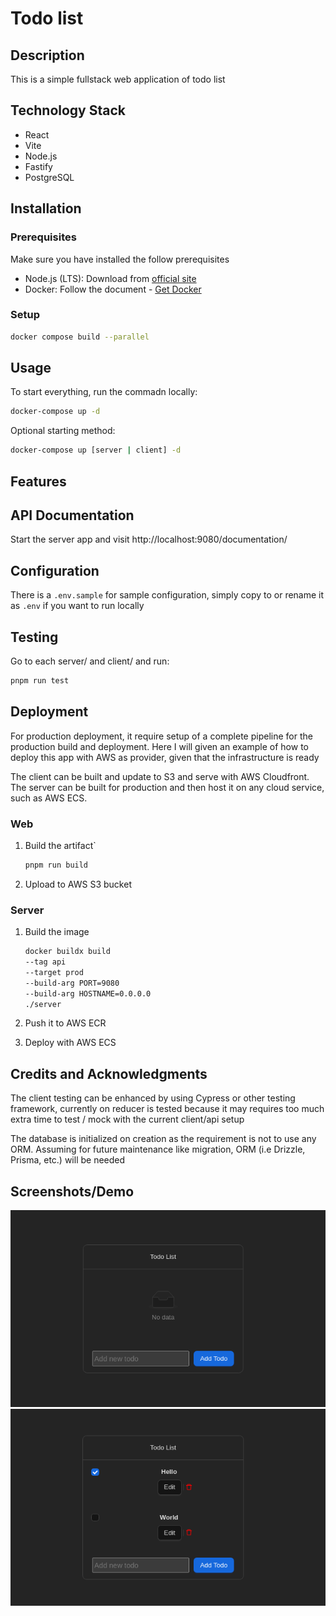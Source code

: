 # Todo list

## Description

This is a simple fullstack web application of todo list

## Technology Stack

- React
- Vite
- Node.js
- Fastify
- PostgreSQL

## Installation

### Prerequisites

Make sure you have installed the follow prerequisites

- Node.js (LTS): Download from [official site](https://nodejs.org/)
- Docker: Follow the document - [Get Docker](https://docs.docker.com/get-docker/)

### Setup

```sh
docker compose build --parallel
```

## Usage

To start everything, run the commadn locally:

```sh
docker-compose up -d
```

Optional starting method:

```sh
docker-compose up [server | client] -d
```

## Features

## API Documentation

Start the server app and visit http://localhost:9080/documentation/

## Configuration

There is a `.env.sample` for sample configuration, simply copy to or rename it as `.env` if you want to run locally

## Testing

Go to each server/ and client/ and run:

```sh
pnpm run test
```

## Deployment

For production deployment, it require setup of a complete pipeline for the production build and deployment.
Here I will given an example of how to deploy this app with AWS as provider, given that the infrastructure is ready

The client can be built and update to S3 and serve with AWS Cloudfront.
The server can be built for production and then host it on any cloud service, such as AWS ECS.

### Web

1. Build the artifact`

    ```sh
    pnpm run build
    ```

2. Upload to AWS S3 bucket

### Server

1. Build the image

    ```sh
    docker buildx build
    --tag api
    --target prod
    --build-arg PORT=9080
    --build-arg HOSTNAME=0.0.0.0
    ./server
    ```

2. Push it to AWS ECR

3. Deploy with AWS ECS

## Credits and Acknowledgments

The client testing can be enhanced by using Cypress or other testing framework, currently on reducer is tested because it may requires too much extra time to test / mock with the current client/api setup

The database is initialized on creation as the requirement is not to use any ORM.
Assuming for future maintenance like migration, ORM (i.e Drizzle, Prisma, etc.) will be needed

## Screenshots/Demo

![initial state](./docs/screenshots/client-with-no-data.png)
![after adding and completed some todo  ](./docs/screenshots/client-with-some-data.png)
